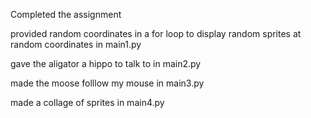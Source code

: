 Completed the assignment

provided random coordinates in a for loop to display random sprites at random coordinates in main1.py

gave the aligator a hippo to talk to in main2.py

made the moose folllow my mouse in main3.py

made a collage of sprites in main4.py


